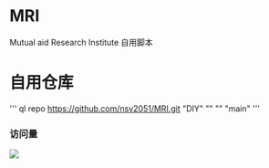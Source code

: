 # MRI
Mutual aid Research Institute   自用脚本
# 自用仓库
'''
  ql repo https://github.com/nsv2051/MRI.git "DIY" "" "" "main"
'''
### 访问量

![](hhttp://profile-counter.glitch.me/MRI/count.svg)
